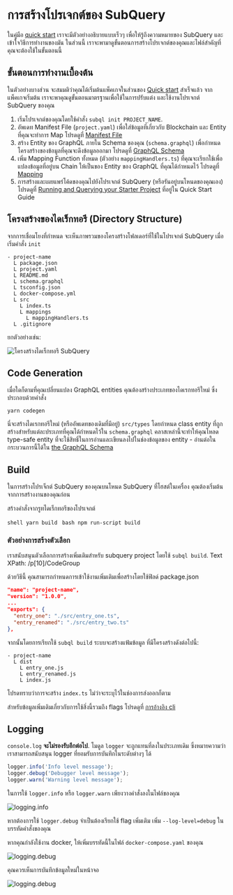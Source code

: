 # การสร้างโปรเจกต์ของ SubQuery

ในคู่มือ [quick start](/quickstart/quickstart.md) เราจะมีตัวอย่างอธิบายแบบเร็วๆ เพื่อให้รู้ถึงความหมายของ SubQuery และเข้าใจวิธีการทำงานของมัน ในส่วนนี้ เราจะพามาดูขั้นตอนการสร้างโปรเจกต์ของคุณและไฟล์สำคัญที่คุณจะต้องใช้ในขั้นตอนนี้

## ขั้นตอนการทำงานเบื้องต้น

ในตัวอย่างบางส่วน จะสมมติว่าคุณได้เริ่มต้นแพ็คเกจในส่วนของ [Quick start](../quickstart/quickstart.md) สำเร็จแล้ว จากแพ็คเกจเริ่มต้น เราจะพาคุณดูขั้นตอนมาตรฐานเพื่อใช้ในการปรับแต่ง และใช้งานโปรเจกต์ SubQuery ของคุณ

1. เริ่มโปรเจกต์ของคุณโดยใช้คำสั่ง `subql init PROJECT_NAME`.
2. อัพเดท Manifest File (`project.yaml`) เพื่อใส่ข้อมูลที่เกี่ยวกับ Blockchain และ Entity ที่คุณจะทำการ Map โปรดดูที่ [Manifest File](./manifest.md)
3. สร้าง Entity ของ GraphQL ภายใน Schema ของคุณ (`schema.graphql`) เพื่อกำหนดโครงสร้างของข้อมูลที่คุณจะดึงข้อมูลออกมา โปรดดูที่ [GraphQL Schema](./graphql.md)
4. เพิ่ม Mapping Function ทั้งหมด (ตัวอย่าง `mappingHandlers.ts`) ที่คุณจะเรียกใช้เพื่อแปลงข้อมูลที่อยู่บน Chain ให้เป็นของ Entity ของ GraphQL ที่คุณได้กำหนดไว้ โปรดดูที่ [Mapping](./mapping.md)
5. การสร้างและเผยแพร่โค้ดของคุณไปยังโปรเจกต์ SubQuery (หรือรันอยู่บนโหนดของคุณเอง) โปรดดูที่ [Running and Querying your Starter Project](./quickstart.md#running-and-querying-your-starter-project) ที่อยู่ใน Quick Start Guide

## โครงสร้างของไดเร็กทอรี (Directory Structure)

จากการเชื่อมโยงที่กำหนด จะเห็นภาพรวมของโครงสร้างโฟลเดอร์ที่ใช้ในโปรเจกต์ SubQuery เมื่อเริ่มคำสั่ง `init`

```
- project-name
  L package.json
  L project.yaml
  L README.md
  L schema.graphql
  L tsconfig.json
  L docker-compose.yml
  L src
    L index.ts
    L mappings
      L mappingHandlers.ts
  L .gitignore
```

ยกตัวอย่างเช่น:

![โครงสร้างไดเร็กทอรี SubQuery](/assets/img/subQuery_directory_stucture.png)

## Code Generation

เมื่อใดก็ตามที่คุณเปลี่ยนแปลง GraphQL entities คุณต้องสร้างประเภทของไดเรกทอรีใหม่ ซึ่งประกอบด้วยคำสั่ง

```
yarn codegen
```

นี่จะสร้างไดเรกทอรีใหม่ (หรืออัพเดทของเดิมที่มีอยู่) `src/types` โดยกำหนด class entity ที่ถูกสร้างสำหรับแต่ละประเภทที่คุณได้กำหนดไว้ใน `schema.graphql` คลาสเหล่านี้จะทำให้คุณโหลด type-safe entity ที่จะใช้สิทธิ์ในการอ่านและเขียนลงไปในช่องข้อมูลของ entity - อ่านต่อในกระบวนการนี้ได้ใน [the GraphQL Schema](./graphql.md)

## Build

ในการสร้างโปรเจ็กต์ SubQuery ของคุณบนโหนด SubQuery ที่โฮสต์ในเครื่อง คุณต้องเริ่มต้นจากการสร้างงานของคุณก่อน

สร้างคำสั่งจากรูทไดเร็กทอรีของโปรเจกต์

<CodeGroup> <CodeGroupItem title="YARN" active> ```shell yarn build ``` </CodeGroupItem>
<CodeGroupItem title="NPM"> ```bash npm run-script build ``` </CodeGroupItem> </CodeGroup>

### ตัวอย่างการสร้างตัวเลือก

เราสนับสนุนตัวเลือกการสร้างเพิ่มเติมสำหรับ subquery project โดยใช้ `subql build`. Text XPath: /p[10]/CodeGroup

ด้วยวิธีนี้ คุณสามารถกำหนดการเข้าใช้งานเพิ่มเติมเพื่อสร้างโดยใช้ฟิลด์ package.json

```json
"name": "project-name",
"version": "1.0.0",
...
"exports": {
  "entry_one": "./src/entry_one.ts",
  "entry_renamed": "./src/entry_two.ts"
},
```

จากนั้นโดยการเรียกใช้ `subql build` ระบบจะสร้างแฟ้มข้อมูล ที่มีโครงสร้างดังต่อไปนี้:

```
- project-name
  L dist
    L entry_one.js
    L entry_renamed.js
    L index.js 
```

โปรดทราบว่าการจะสร้าง `index.ts` ไม่ว่าจะระบุไว้ในช่องการส่งออกก็ตาม

สำหรับข้อมูลเพิ่มเติมเกี่ยวกับการใช้สิ่งนี้รวมถึง flags โปรดดูที่ [การอ้างอิง cli](https://doc.subquery.network/references/references/#build)

## Logging

`console.log` **จะไม่รองรับอีกต่อไป**. โมดูล `logger` จะถูกแทนที่ลงในประเภทเดิม ซึ่งหมายความว่าเราสามารถสนับสนุน logger ที่ยอมรับการบันทึกในระดับต่างๆ ได้

```typescript
logger.info('Info level message');
logger.debug('Debugger level message');
logger.warn('Warning level message');
```

ในการใช้ `logger.info` หรือ `logger.warn` เพียงวางคำสั่งลงในไฟล์ของคุณ

![logging.info](/assets/img/logging_info.png)

หากต้องการใช้ `logger.debug` จำเป็นต้องเรียกใช้ flag เพิ่มเติม เพิ่ม `--log-level=debug` ในบรรทัดคำสั่งของคุณ

หากคุณกำลังใช้งาน docker, ให้เพิ่มบรรทัดนี้ในไฟล์ `docker-compose.yaml` ของคุณ

![logging.debug](/assets/img/logging_debug.png)

คุณควรเห็นการบันทึกข้อมูลใหม่ในหน้าจอ

![logging.debug](/assets/img/subquery_logging.png)
